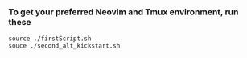 ### To get your preferred Neovim and Tmux environment, run these

`source ./firstScript.sh`
<br>
`souce ./second_alt_kickstart.sh`

